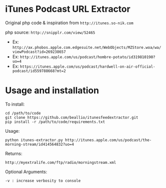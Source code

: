 iTunes Podcast URL Extractor
===================

Original php code & inspiration from `http://itunes.so-nik.com`

php source: `http://snipplr.com/view/52465`


* Ex: `http://ax.phobos.apple.com.edgesuite.net/WebObjects/MZStore.woa/wa/viewPodcast?id=269238657`
* Ex: `http://itunes.apple.com/us/podcast/hombre-potato/id319810190?uo=4`
* Ex: `https://itunes.apple.com/us/podcast/hardwell-on-air-official-podcast/id559788668?mt=2`

Usage and installation
====================

To install:

    cd /path/to/code
    git clone https://github.com/beallio/itunesfeedextractor.git
    pip install -r /path/to/code/requirements.txt

Usage:

    python itunes-extractor.py http://itunes.apple.com/us/podcast/the-morning-stream/id414564832?uo=4

Returns:

    http://myextralife.com/ftp/radio/morningstream.xml

Optional Arguments:

    -v : increase verbosity to console


